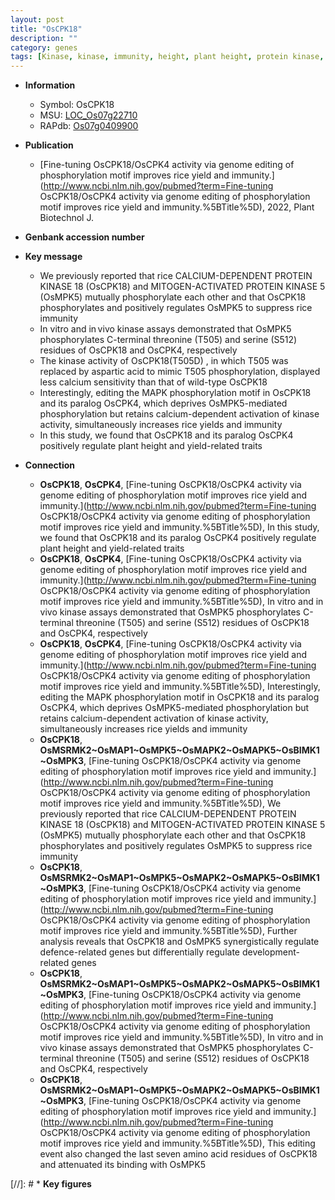 ```yaml
---
layout: post
title: "OsCPK18"
description: ""
category: genes
tags: [Kinase, kinase, immunity, height, plant height, protein kinase, calcium]
---
```


* **Information**  
    + Symbol: OsCPK18  
    + MSU: [LOC_Os07g22710](http://rice.uga.edu/cgi-bin/ORF_infopage.cgi?orf=LOC_Os07g22710)  
    + RAPdb: [Os07g0409900](http://rapdb.dna.affrc.go.jp/viewer/gbrowse_details/irgsp1?name=Os07g0409900)  

* **Publication**  
    + [Fine-tuning OsCPK18/OsCPK4 activity via genome editing of phosphorylation motif improves rice yield and immunity.](http://www.ncbi.nlm.nih.gov/pubmed?term=Fine-tuning OsCPK18/OsCPK4 activity via genome editing of phosphorylation motif improves rice yield and immunity.%5BTitle%5D), 2022, Plant Biotechnol J.

* **Genbank accession number**  

* **Key message**  
    + We previously reported that rice CALCIUM-DEPENDENT PROTEIN KINASE 18 (OsCPK18) and MITOGEN-ACTIVATED PROTEIN KINASE 5 (OsMPK5) mutually phosphorylate each other and that OsCPK18 phosphorylates and positively regulates OsMPK5 to suppress rice immunity
    + In vitro and in vivo kinase assays demonstrated that OsMPK5 phosphorylates C-terminal threonine (T505) and serine (S512) residues of OsCPK18 and OsCPK4, respectively
    + The kinase activity of OsCPK18(T505D) , in which T505 was replaced by aspartic acid to mimic T505 phosphorylation, displayed less calcium sensitivity than that of wild-type OsCPK18
    + Interestingly, editing the MAPK phosphorylation motif in OsCPK18 and its paralog OsCPK4, which deprives OsMPK5-mediated phosphorylation but retains calcium-dependent activation of kinase activity, simultaneously increases rice yields and immunity
    + In this study, we found that OsCPK18 and its paralog OsCPK4 positively regulate plant height and yield-related traits

* **Connection**  
    + __OsCPK18__, __OsCPK4__, [Fine-tuning OsCPK18/OsCPK4 activity via genome editing of phosphorylation motif improves rice yield and immunity.](http://www.ncbi.nlm.nih.gov/pubmed?term=Fine-tuning OsCPK18/OsCPK4 activity via genome editing of phosphorylation motif improves rice yield and immunity.%5BTitle%5D),  In this study, we found that OsCPK18 and its paralog OsCPK4 positively regulate plant height and yield-related traits
    + __OsCPK18__, __OsCPK4__, [Fine-tuning OsCPK18/OsCPK4 activity via genome editing of phosphorylation motif improves rice yield and immunity.](http://www.ncbi.nlm.nih.gov/pubmed?term=Fine-tuning OsCPK18/OsCPK4 activity via genome editing of phosphorylation motif improves rice yield and immunity.%5BTitle%5D),  In vitro and in vivo kinase assays demonstrated that OsMPK5 phosphorylates C-terminal threonine (T505) and serine (S512) residues of OsCPK18 and OsCPK4, respectively
    + __OsCPK18__, __OsCPK4__, [Fine-tuning OsCPK18/OsCPK4 activity via genome editing of phosphorylation motif improves rice yield and immunity.](http://www.ncbi.nlm.nih.gov/pubmed?term=Fine-tuning OsCPK18/OsCPK4 activity via genome editing of phosphorylation motif improves rice yield and immunity.%5BTitle%5D),  Interestingly, editing the MAPK phosphorylation motif in OsCPK18 and its paralog OsCPK4, which deprives OsMPK5-mediated phosphorylation but retains calcium-dependent activation of kinase activity, simultaneously increases rice yields and immunity
    + __OsCPK18__, __OsMSRMK2~OsMAP1~OsMPK5~OsMAPK2~OsMAPK5~OsBIMK1~OsMPK3__, [Fine-tuning OsCPK18/OsCPK4 activity via genome editing of phosphorylation motif improves rice yield and immunity.](http://www.ncbi.nlm.nih.gov/pubmed?term=Fine-tuning OsCPK18/OsCPK4 activity via genome editing of phosphorylation motif improves rice yield and immunity.%5BTitle%5D),  We previously reported that rice CALCIUM-DEPENDENT PROTEIN KINASE 18 (OsCPK18) and MITOGEN-ACTIVATED PROTEIN KINASE 5 (OsMPK5) mutually phosphorylate each other and that OsCPK18 phosphorylates and positively regulates OsMPK5 to suppress rice immunity
    + __OsCPK18__, __OsMSRMK2~OsMAP1~OsMPK5~OsMAPK2~OsMAPK5~OsBIMK1~OsMPK3__, [Fine-tuning OsCPK18/OsCPK4 activity via genome editing of phosphorylation motif improves rice yield and immunity.](http://www.ncbi.nlm.nih.gov/pubmed?term=Fine-tuning OsCPK18/OsCPK4 activity via genome editing of phosphorylation motif improves rice yield and immunity.%5BTitle%5D),  Further analysis reveals that OsCPK18 and OsMPK5 synergistically regulate defence-related genes but differentially regulate development-related genes
    + __OsCPK18__, __OsMSRMK2~OsMAP1~OsMPK5~OsMAPK2~OsMAPK5~OsBIMK1~OsMPK3__, [Fine-tuning OsCPK18/OsCPK4 activity via genome editing of phosphorylation motif improves rice yield and immunity.](http://www.ncbi.nlm.nih.gov/pubmed?term=Fine-tuning OsCPK18/OsCPK4 activity via genome editing of phosphorylation motif improves rice yield and immunity.%5BTitle%5D),  In vitro and in vivo kinase assays demonstrated that OsMPK5 phosphorylates C-terminal threonine (T505) and serine (S512) residues of OsCPK18 and OsCPK4, respectively
    + __OsCPK18__, __OsMSRMK2~OsMAP1~OsMPK5~OsMAPK2~OsMAPK5~OsBIMK1~OsMPK3__, [Fine-tuning OsCPK18/OsCPK4 activity via genome editing of phosphorylation motif improves rice yield and immunity.](http://www.ncbi.nlm.nih.gov/pubmed?term=Fine-tuning OsCPK18/OsCPK4 activity via genome editing of phosphorylation motif improves rice yield and immunity.%5BTitle%5D),  This editing event also changed the last seven amino acid residues of OsCPK18 and attenuated its binding with OsMPK5

[//]: # * **Key figures**  



